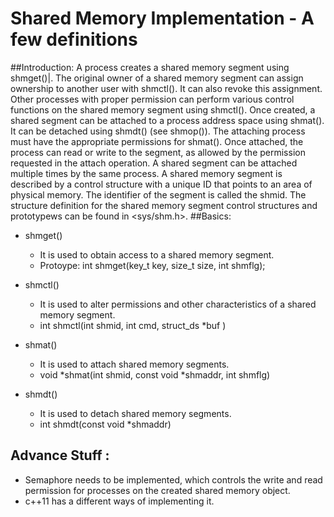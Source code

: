 # Shared Memory Implementation - A few definitions 

##Introduction: 
A process creates a shared memory segment using shmget()|. The original owner of a shared memory segment can assign ownership to another user with shmctl(). It can also revoke this assignment. Other processes with proper permission can perform various control functions on the shared memory segment using shmctl(). Once created, a shared segment can be attached to a process address space using shmat(). It can be detached using shmdt() (see shmop()). The attaching process must have the appropriate permissions for shmat(). Once attached, the process can read or write to the segment, as allowed by the permission requested in the attach operation. A shared segment can be attached multiple times by the same process. A shared memory segment is described by a control structure with a unique ID that points to an area of physical memory. The identifier of the segment is called the shmid. The structure definition for the shared memory segment control structures and prototypews can be found in <sys/shm.h>.
##Basics:
* shmget() 
  * It is used to obtain access to a shared memory segment. 
  * Protoype:  int shmget(key_t key, size_t size, int shmflg);

* shmctl()
  * It is used to alter permissions and other characteristics of a shared memory segment. 
  * int shmctl(int shmid, int cmd, struct_ds \*buf )

* shmat()
  * It is used to attach shared memory segments.
  * void \*shmat(int shmid, const void \*shmaddr, int shmflg)


* shmdt()
  * It is used to detach shared memory segments.
  * int shmdt(const void \*shmaddr)


## Advance Stuff :
* Semaphore needs to be implemented, which controls the write and read permission for processes on the created shared memory object.
* c++11 has a different ways of implementing it.
